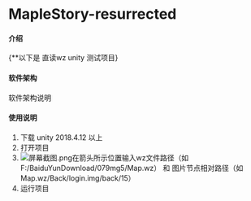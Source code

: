 # MapleStory-resurrected

#### 介绍
{**以下是 直读wz unity 测试项目}

#### 软件架构
软件架构说明


#### 使用说明

1.  下载 unity 2018.4.12 以上
2.  打开项目
3.  ![](https://images.gitee.com/uploads/images/2020/0920/160237_6f0b95ac_2152601.png "屏幕截图.png")在箭头所示位置输入wz文件路径（如F:/BaiduYunDownload/079mg5/Map.wz） 和 图片节点相对路径（如Map.wz/Back/login.img/back/15）
4.  运行项目

